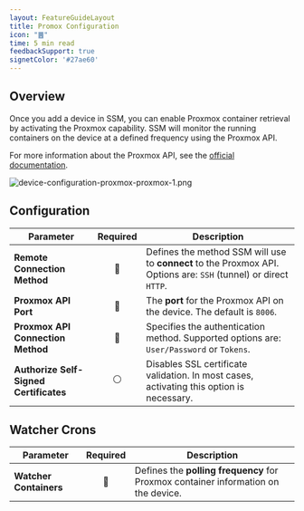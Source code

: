 ```yaml
---
layout: FeatureGuideLayout
title: Promox Configuration
icon: "䷌"
time: 5 min read
feedbackSupport: true
signetColor: '#27ae60'
---
```



## Overview
Once you add a device in SSM, you can enable Proxmox container retrieval by activating the Proxmox capability. SSM will monitor the running containers on the device at a defined frequency using the Proxmox API.

For more information about the Proxmox API, see the [official documentation](https://pve.proxmox.com/wiki/Proxmox_VE_API).

![device-configuration-proxmox-proxmox-1.png](/images/device-configuration-proxmox-proxmox-1.png)

## Configuration
| **Parameter**                          | **Required**   | **Description**                                                                                          |
|----------------------------------------|:--------------:|----------------------------------------------------------------------------------------------------------|
| **Remote Connection Method**           | :red_circle:   | Defines the method SSM will use to **connect** to the Proxmox API. Options are: `SSH` (tunnel) or direct `HTTP`. |
| **Proxmox API Port**                   | :red_circle:   | The **port** for the Proxmox API on the device. The default is `8006`.                                   |
| **Proxmox API Connection Method**      | :red_circle:   | Specifies the authentication method. Supported options are: `User/Password` or `Tokens`.                |
| **Authorize Self-Signed Certificates** | :white_circle: | Disables SSL certificate validation. In most cases, activating this option is necessary.                 |

## Watcher Crons
| **Parameter**          | **Required**   | **Description**                                                    |
|------------------------|:--------------:|--------------------------------------------------------------------|
| **Watcher Containers** | :red_circle:   | Defines the **polling frequency** for Proxmox container information on the device. | 